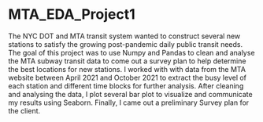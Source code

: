 # MTA_EDA_Project1

The NYC DOT and MTA transit system wanted to construct several new stations to satisfy the growing post-pandemic daily public transit needs. The goal of this project was to use Numpy and Pandas to clean and analyse the MTA subway transit data to come out a survey plan to help determine the best locations for new stations. I worked with with data from the MTA website between April 2021 and October 2021 to extract the busy level of each station and different time blocks for further analysis. After cleaning and analysing the data, I plot several bar plot to visualize and communicate my results using Seaborn. Finally, I came out a preliminary Survey plan for the client.

